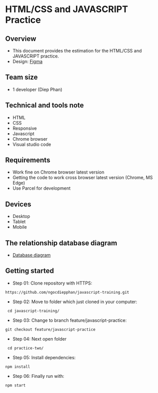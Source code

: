 # HTML/CSS and JAVASCRIPT Practice
## Overview
- This document provides the estimation for the HTML/CSS and JAVASCRIPT practice.
- Design: [Figma](https://www.figma.com/file/DWYotBgel4W4TWCjTHkzrX/Food-Blog-Design?node-id=4%3A2987&mode=dev)
## Team size
- 1 developer (Diep Phan)
## Technical and tools note
- HTML
- CSS
- Responsive
- Javascript
- Chrome browser
- Visual studio code
## Requirements
- Work fine on Chrome browser latest version
- Getting the code to work cross browser latest version (Chrome, MS Edge)
- Use Parcel for development
## Devices
- Desktop
- Tablet
- Mobile
## The relationship database diagram
- [Database diagram](https://drive.google.com/drive/folders/13UJgB82MHC9Aes-CEPKtDF4rLQdAlagT)
## Getting started
- Step 01: Clone repository with HTTPS:
```
https://github.com/ngocdiepphan/javascript-training.git
```
- Step 02: Move to folder which just cloned in your computer:
```
 cd javascript-training/
```
- Step 03: Change to branch feature/javascript-practice:
```
git checkout feature/javascript-practice
```
- Step 04: Next open folder
```
 cd practice-two/
```
- Step 05: Install dependencies:
```
npm install
```
- Step 06: Finally run with:
```
npm start
```
